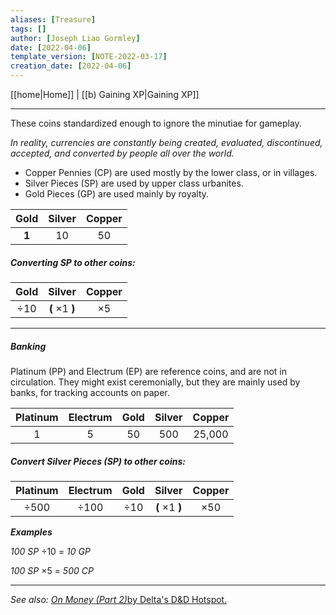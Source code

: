 ```yaml
---
aliases: [Treasure]
tags: []
author: [Joseph Liao Gormley]
date: [2022-04-06]
template_version: [NOTE-2022-03-17]
creation_date: [2022-04-06]
---
```

[[home|Home]] | [[b) Gaining XP|Gaining XP]]
___
These coins standardized enough to ignore the minutiae for gameplay.

*In reality, currencies are constantly being created, evaluated, discontinued, accepted, and converted by people all over the world.*

- Copper Pennies (CP) are used mostly by the lower class, or in villages.
- Silver Pieces (SP) are used by upper class urbanites. 
- Gold Pieces (GP) are used mainly by royalty.

|   Gold   | Silver | Copper |
|:--------:|:------:|:------:|
| **1** | 10  | 50  |

##### Converting SP to other coins:
|   Gold    |         Silver         |   Copper   |
|:---------:|:----------------------:|:----------:|
| $\div 10$ | **(** $\times 1$ **)** | $\times 5$ |

___
##### Banking
Platinum (PP) and Electrum (EP) are reference coins, and are not in circulation. They might exist ceremonially, but they are mainly used by banks, for tracking accounts on paper.

| Platinum | Electrum | Gold | Silver | Copper |
|:--------:|:--------:|:----:|:------:|:------:|
|    1    |    5    |  50  |  500  | 25,000 |

##### Convert Silver Pieces (SP) to other coins:
| Platinum  | Electrum  |          Gold          |   Silver    |   Copper    |
|:---------:|:---------:|:----------------------:|:-----------:|:-----------:|
| $\div 500$ | $\div 100$ | $\div 10$ | **(** $\times 1$ **)** | $\times 50$ |

***Examples***

*100 SP* $\div 10$ = *10 GP*

*100 SP* $\times 5$ = *500 CP*

___
*See also:* [*On Money* ](https://deltasdnd.blogspot.com/2010/03/on-money.html)[*(Part 2)*](https://deltasdnd.blogspot.com/2010/05/money-results.html)[by Delta's D&D Hotspot.](https://deltasdnd.blogspot.com/2010/03/on-money.html)
